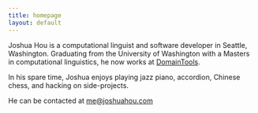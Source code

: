 ```yaml
---
title: homepage
layout: default
---
```


Joshua Hou is a computational linguist and software developer in Seattle,
Washington. Graduating from the University of Washington with a Masters in
computational linguistics, he now works at [DomainTools](http://domaintools.com).

In his spare time, Joshua enjoys playing jazz piano, accordion, Chinese chess, and hacking on
side-projects.

He can be contacted at me@joshuahou.com
